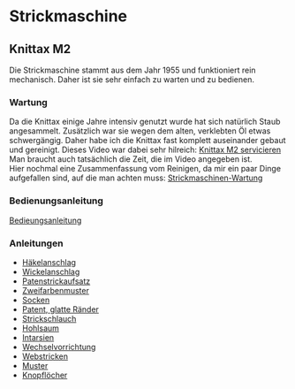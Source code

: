 # Strickmaschine
## Knittax M2
Die Strickmaschine stammt aus dem Jahr 1955 und funktioniert rein mechanisch. Daher ist sie sehr einfach zu warten und zu bedienen.
### Wartung
Da die Knittax einige Jahre intensiv genutzt wurde hat sich natürlich Staub angesammelt. Zusätzlich war sie wegen dem alten, verklebten Öl etwas schwergängig. Daher habe ich die Knittax fast komplett auseinander gebaut und gereinigt. Dieses Video war dabei sehr hilreich: [Knittax M2 servicieren](https://www.youtube.com/watch?v=_MP93g-iMnk) Man braucht auch tatsächlich die Zeit, die im Video angegeben ist.  
Hier nochmal eine Zusammenfassung vom Reinigen, da mir ein paar Dinge aufgefallen sind, auf die man achten muss: [Strickmaschinen-Wartung](Strickmaschinen-Wartung.html)

### Bedienungsanleitung
[Bedieungsanleitung](pdfs/Knittax_M2.pdf)

### Anleitungen
- [Häkelanschlag](https://www.youtube.com/watch?v=6Q832j-BfLE)
- [Wickelanschlag](https://www.youtube.com/watch?v=q1VQyK89KBg)
- [Patenstrickaufsatz](https://www.youtube.com/watch?v=rG3fCkfgbps)
- [Zweifarbenmuster](https://www.youtube.com/watch?v=5tF-qY9Eb3s)
- [Socken](https://www.youtube.com/watch?v=r20R5zqhtgo)
- [Patent, glatte Ränder](https://www.youtube.com/watch?v=3PdKRFqjKlU)
- [Strickschlauch](https://www.youtube.com/watch?v=MiNCWXfmLOY)
- [Hohlsaum](https://www.youtube.com/watch?v=naKIMYQo-Nk)
- [Intarsien](https://www.youtube.com/watch?v=0MslHwRd4RU)
- [Wechselvorrichtung](https://www.youtube.com/watch?v=ujq9GCgcfW0)
- [Webstricken](https://www.youtube.com/watch?v=OJOljE-RS-M)
- [Muster](https://www.youtube.com/watch?v=rkEfQXf90bE)
- [Knopflöcher](https://www.youtube.com/watch?v=WWpo1uO_n_w)


